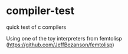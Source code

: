 compiler-test
=============

quick test of c compilers

Using one of the toy interpreters from femtolisp (https://github.com/JeffBezanson/femtolisp)
